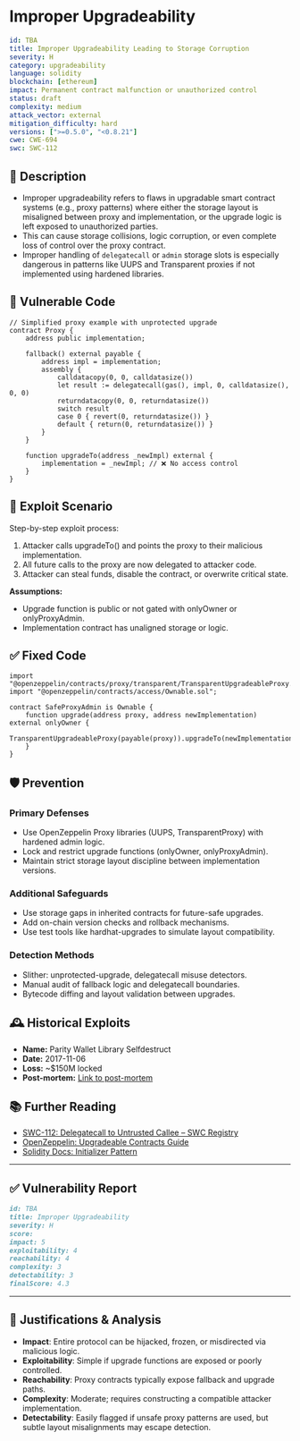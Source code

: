 # Improper Upgradeability

```YAML
id: TBA
title: Improper Upgradeability Leading to Storage Corruption 
severity: H
category: upgradeability
language: solidity
blockchain: [ethereum]
impact: Permanent contract malfunction or unauthorized control
status: draft
complexity: medium
attack_vector: external
mitigation_difficulty: hard
versions: [">=0.5.0", "<0.8.21"]
cwe: CWE-694
swc: SWC-112
```

## 📝 Description

- Improper upgradeability refers to flaws in upgradable smart contract systems (e.g., proxy patterns) where either the storage layout is misaligned between proxy and implementation, or the upgrade logic is left exposed to unauthorized parties.
- This can cause storage collisions, logic corruption, or even complete loss of control over the proxy contract.
- Improper handling of `delegatecall` or `admin` storage slots is especially dangerous in patterns like UUPS and Transparent proxies if not implemented using hardened libraries.

## 🚨 Vulnerable Code

```solidity
// Simplified proxy example with unprotected upgrade
contract Proxy {
    address public implementation;

    fallback() external payable {
        address impl = implementation;
        assembly {
            calldatacopy(0, 0, calldatasize())
            let result := delegatecall(gas(), impl, 0, calldatasize(), 0, 0)
            returndatacopy(0, 0, returndatasize())
            switch result
            case 0 { revert(0, returndatasize()) }
            default { return(0, returndatasize()) }
        }
    }

    function upgradeTo(address _newImpl) external {
        implementation = _newImpl; // ❌ No access control
    }
}
```

## 🧪 Exploit Scenario

Step-by-step exploit process:

1. Attacker calls upgradeTo() and points the proxy to their malicious implementation.
2. All future calls to the proxy are now delegated to attacker code.
3. Attacker can steal funds, disable the contract, or overwrite critical state.

**Assumptions:**

- Upgrade function is public or not gated with onlyOwner or onlyProxyAdmin.
- Implementation contract has unaligned storage or logic.

## ✅ Fixed Code

```solidity
import "@openzeppelin/contracts/proxy/transparent/TransparentUpgradeableProxy.sol";
import "@openzeppelin/contracts/access/Ownable.sol";

contract SafeProxyAdmin is Ownable {
    function upgrade(address proxy, address newImplementation) external onlyOwner {
        TransparentUpgradeableProxy(payable(proxy)).upgradeTo(newImplementation);
    }
}
```

## 🛡️ Prevention

### Primary Defenses

- Use OpenZeppelin Proxy libraries (UUPS, TransparentProxy) with hardened admin logic.
- Lock and restrict upgrade functions (onlyOwner, onlyProxyAdmin).
- Maintain strict storage layout discipline between implementation versions.

### Additional Safeguards

- Use storage gaps in inherited contracts for future-safe upgrades.
- Add on-chain version checks and rollback mechanisms.
- Use test tools like hardhat-upgrades to simulate layout compatibility.

### Detection Methods

- Slither: unprotected-upgrade, delegatecall misuse detectors.
- Manual audit of fallback logic and delegatecall boundaries.
- Bytecode diffing and layout validation between upgrades.

## 🕰️ Historical Exploits

- **Name:** Parity Wallet Library Selfdestruct 
- **Date:** 2017-11-06 
- **Loss:** ~$150M locked 
- **Post-mortem:** [Link to post-mortem](https://paritytech.io/blog/security-alert-2/) 

## 📚 Further Reading

- [SWC-112: Delegatecall to Untrusted Callee – SWC Registry](https://swcregistry.io/docs/SWC-112/) 
- [OpenZeppelin: Upgradeable Contracts Guide](https://docs.openzeppelin.com/upgrades-plugins/1.x/) 
- [Solidity Docs: Initializer Pattern](https://docs.soliditylang.org/en/latest/contracts.html#constructors) 
 
---

## ✅ Vulnerability Report

```markdown
id: TBA
title: Improper Upgradeability
severity: H
score:
impact: 5 
exploitability: 4
reachability: 4  
complexity: 3  
detectability: 3  
finalScore: 4.3
```

---

## 📄 Justifications & Analysis

- **Impact**: Entire protocol can be hijacked, frozen, or misdirected via malicious logic.
- **Exploitability**: Simple if upgrade functions are exposed or poorly controlled.
- **Reachability**: Proxy contracts typically expose fallback and upgrade paths.
- **Complexity**: Moderate; requires constructing a compatible attacker implementation.
- **Detectability**: Easily flagged if unsafe proxy patterns are used, but subtle layout misalignments may escape detection.

